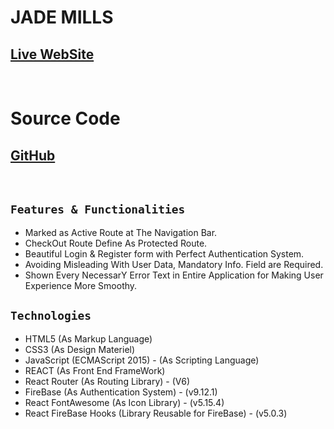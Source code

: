 # JADE MILLS

## [Live WebSite](https://github.com/facebook/create-react-app)

<br>

# Source Code

## [GitHub](https://github.com/facebook/create-react-app)

<br>

## `Features & Functionalities`

* Marked as Active Route at The Navigation Bar.
* CheckOut Route Define As Protected Route.
* Beautiful Login & Register form with Perfect Authentication System.
* Avoiding Misleading With User Data, Mandatory Info. Field are Required. 
* Shown Every NecessarY Error Text in Entire Application for Making User Experience More Smoothy.

## `Technologies`

* HTML5 (As Markup Language)
* CSS3 (As Design Materiel)
* JavaScript (ECMAScript 2015) - (As Scripting Language)
* REACT (As Front End FrameWork)
* React Router (As Routing Library) - (V6)
* FireBase (As Authentication System) - (v9.12.1)
* React FontAwesome (As Icon Library) - (v5.15.4)
* React FireBase Hooks (Library Reusable for FireBase) - (v5.0.3)